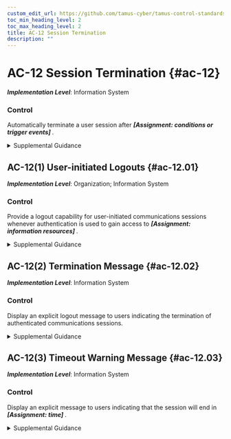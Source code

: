 ```yaml
---
custom_edit_url: https://github.com/tamus-cyber/tamus-control-standards/tree/main/content/tamus.edu/TAMUS_profile.xml
toc_min_heading_level: 2
toc_max_heading_level: 2
title: AC-12 Session Termination
description: ""
---
```


# AC-12 Session Termination {#ac-12}

_**Implementation Level**_: Information System

### Control

Automatically terminate a user session after <strong title="ac-12_odp"> <em>[Assignment: conditions or trigger events]</em> </strong>.


<details><summary>Supplemental Guidance</summary>Session termination addresses the termination of user-initiated logical sessions (in contrast to [SC-10](/catalog/sc/sc-10#sc-10) , which addresses the termination of network connections associated with communications sessions (i.e., network disconnect)). A logical session (for local, network, and remote access) is initiated whenever a user (or process acting on behalf of a user) accesses an organizational system. Such user sessions can be terminated without terminating network sessions. Session termination ends all processes associated with a user’s logical session except for those processes that are specifically created by the user (i.e., session owner) to continue after the session is terminated. Conditions or trigger events that require automatic termination of the session include organization-defined periods of user inactivity, targeted responses to certain types of incidents, or time-of-day restrictions on system use.</details>


## AC-12(1) User-initiated Logouts {#ac-12.01}

_**Implementation Level**_: Organization; Information System

### Control

Provide a logout capability for user-initiated communications sessions whenever authentication is used to gain access to <strong title="ac-12.01_odp"> <em>[Assignment: information resources]</em> </strong>.


<details><summary>Supplemental Guidance</summary>Information resources to which users gain access via authentication include local workstations, databases, and password-protected websites or web-based services.</details>


## AC-12(2) Termination Message {#ac-12.02}

_**Implementation Level**_: Information System

### Control

Display an explicit logout message to users indicating the termination of authenticated communications sessions.


<details><summary>Supplemental Guidance</summary>Logout messages for web access can be displayed after authenticated sessions have been terminated. However, for certain types of sessions, including file transfer protocol (FTP) sessions, systems typically send logout messages as final messages prior to terminating sessions.</details>


## AC-12(3) Timeout Warning Message {#ac-12.03}

_**Implementation Level**_: Information System

### Control

Display an explicit message to users indicating that the session will end in <strong title="ac-12.03_odp"> <em>[Assignment: time]</em> </strong>.


<details><summary>Supplemental Guidance</summary>To increase usability, notify users of pending session termination and prompt users to continue the session. The pending session termination time period is based on the parameters defined in the [AC-12](/catalog/ac/ac-12#ac-12) base control.</details>
